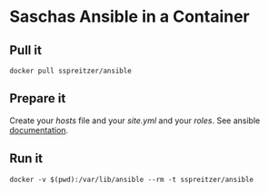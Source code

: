# Saschas Ansible in a Container

## Pull it
    docker pull sspreitzer/ansible

## Prepare it
Create your *hosts* file and your *site.yml* and your *roles*.
See ansible [documentation](https://docs.ansible.com/ansible/intro.html).

## Run it
    docker -v $(pwd):/var/lib/ansible --rm -t sspreitzer/ansible
